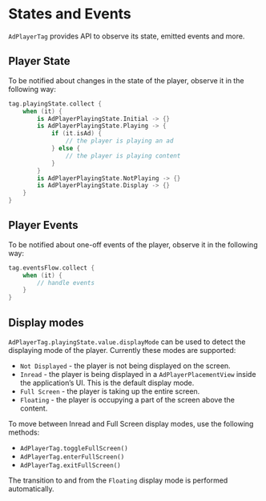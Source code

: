 # States and Events

`AdPlayerTag` provides API to observe its state, emitted events and more.


## Player State

To be notified about changes in the state of the player, observe it in the following way:

```kotlin
tag.playingState.collect {
    when (it) {
        is AdPlayerPlayingState.Initial -> {}
        is AdPlayerPlayingState.Playing -> {
            if (it.isAd) {
                // the player is playing an ad
            } else {
                // the player is playing content
            }
        }
        is AdPlayerPlayingState.NotPlaying -> {}
        is AdPlayerPlayingState.Display -> {}
    }
}
```


## Player Events

To be notified about one-off events of the player, observe it in the following way:

```kotlin
tag.eventsFlow.collect {
    when (it) { 
        // handle events
    }
}
```


## Display modes

`AdPlayerTag.playingState.value.displayMode` can be used to detect the displaying mode of the player. Currently these modes are supported:
- `Not Displayed` - the player is not being displayed on the screen.
- `Inread` - the player is being displayed in a `AdPlayerPlacementView` inside the application’s UI. This is the default display mode.
- `Full Screen` - the player is taking up the entire screen.
- `Floating` - the player is occupying a part of the screen above the content.

To move between Inread and Full Screen display modes, use the following methods:
- `AdPlayerTag.toggleFullScreen()`
- `AdPlayerTag.enterFullScreen()`
- `AdPlayerTag.exitFullScreen()`

The transition to and from the `Floating` display mode is performed automatically.
